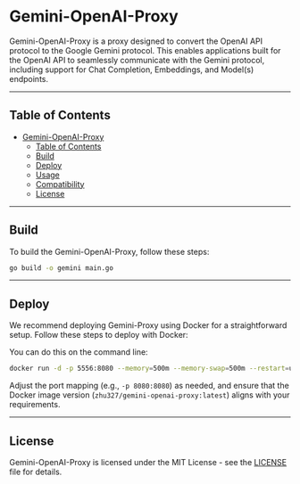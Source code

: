 # Gemini-OpenAI-Proxy

Gemini-OpenAI-Proxy is a proxy designed to convert the OpenAI API protocol to the Google Gemini protocol. This enables applications built for the OpenAI API to seamlessly communicate with the Gemini protocol, including support for Chat Completion, Embeddings, and Model(s) endpoints.

---

## Table of Contents

- [Gemini-OpenAI-Proxy](#gemini-openai-proxy)
  - [Table of Contents](#table-of-contents)
  - [Build](#build)
  - [Deploy](#deploy)
  - [Usage](#usage)
  - [Compatibility](#compatibility)
  - [License](#license)

---

## Build

To build the Gemini-OpenAI-Proxy, follow these steps:

```bash
go build -o gemini main.go
```

---

## Deploy

We recommend deploying Gemini-Proxy using Docker for a straightforward setup. Follow these steps to deploy with Docker:

   You can do this on the command line:
   ```bash
   docker run -d -p 5556:8080 --memory=500m --memory-swap=500m --restart=unless-stopped --log-driver json-file --log-opt max-size=10m --log-opt max-file=3 -e GEMINI_KEY="key_here" -e DISABLE_MODEL_MAPPING=1 --name gemini-plushchina gemini-proxy:latest
   ```

Adjust the port mapping (e.g., `-p 8080:8080`) as needed, and ensure that the Docker image version (`zhu327/gemini-openai-proxy:latest`) aligns with your requirements.

---

## License

Gemini-OpenAI-Proxy is licensed under the MIT License - see the [LICENSE](LICENSE) file for details.

